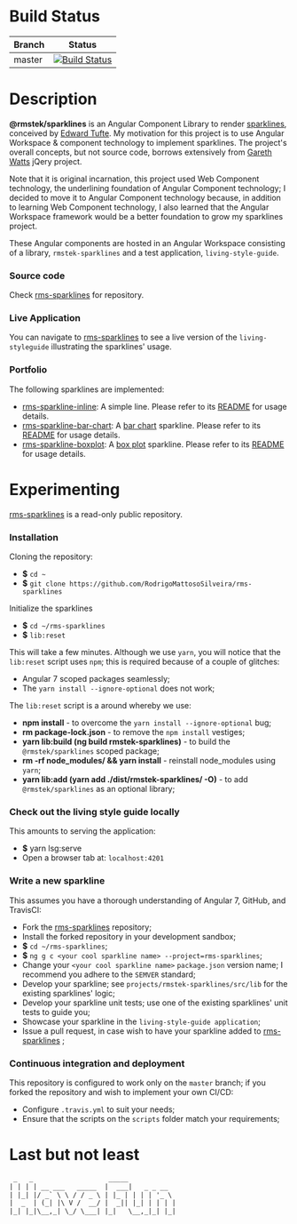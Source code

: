 
# Build Status
| Branch        | Status           |
| ------------- | ---------------- |
| master        | [![Build Status](https://travis-ci.org/RodrigoMattosoSilveira/rms-sparklines.svg?branch=master)](https://travis-ci.org/RodrigoMattosoSilveira/rms-sparklines) |

# Description
**@rmstek/sparklines** is an Angular Component Library to render [sparklines](https://www.edwardtufte.com/bboard/q-and-a-fetch-msg?msg_id=0001OR), conceived by [Edward Tufte](https://www.edwardtufte.com/tufte/). My motivation for this project is to use Angular Workspace & component technology to implement sparklines. The project's overall concepts, but not source code, borrows extensively from [Gareth Watts](https://omnipotent.net/jquery.sparkline/#s-about) jQery project.

Note that it is original incarnation, this project used Web Component technology, the underlining foundation of Angular Component technology; I decided to move it to Angular Component technology because, in addition to learning Web Component technology, I also learned that the Angular Workspace framework would be a better foundation to grow my sparklines project.

These Angular components are hosted in an Angular Workspace consisting of a library, `rmstek-sparklines` and a test application, `living-style-guide`.

### Source code
Check [rms-sparklines](https://github.com/RodrigoMattosoSilveira/rms-sparklines) for repository.

### Live Application
You can navigate to [rms-sparklines](https://rodrigomattososilveira.github.io/rms-sparklines/) to see a live version of the `living-styleguide` illustrating the sparklines' usage.

### Portfolio
The following sparklines are implemented:
* [rms-sparkline-inline](https://github.com/RodrigoMattosoSilveira/rms-sparklines/tree/master/projects/rmstek-sparklines/src/lib/spark-line): A simple line. Please refer to its [README](https://github.com/RodrigoMattosoSilveira/rms-sparklines/tree/master/projects/rmstek-sparklines/src/lib/spark-line/README.md) for usage details.
* [rms-sparkline-bar-chart](https://github.com/RodrigoMattosoSilveira/rms-sparklines/tree/master/projects/rmstek-sparklines/src/lib/spark-barchart): A [bar chart](https://en.wikipedia.org/wiki/Bar_chart) sparkline. Please refer to its [README](https://github.com/RodrigoMattosoSilveira/rms-sparklines/tree/master/projects/rmstek-sparklines/src/lib/spark-barchart/README.md) for usage details.
* [rms-sparkline-boxplot](https://github.com/RodrigoMattosoSilveira/rms-sparklines/tree/master/projects/rmstek-sparklines/src/lib/spark-boxplot): A [box plot](https://en.wikipedia.org/wiki/Box_plot) sparkline. Please refer to its [README](https://github.com/RodrigoMattosoSilveira/rms-sparklines/tree/master/projects/rmstek-sparklines/src/lib/spark-boxplot/README.md) for usage details.

# Experimenting
[rms-sparklines](https://github.com/RodrigoMattosoSilveira/rms-sparklines) is a read-only public repository.

### Installation
Cloning the repository:
* **$** `cd ~`
* **$** `git clone https://github.com/RodrigoMattosoSilveira/rms-sparklines`

Initialize the sparklines
* **$** `cd ~/rms-sparklines`
* **$** `lib:reset`

This will take a few minutes. Although we use `yarn`, you will notice that the `lib:reset` script uses `npm`; this is required because of a couple of glitches:
* Angular 7 scoped packages seamlessly;
* The `yarn install --ignore-optional` does not work;

The `lib:reset` script is a around whereby we use:
* **npm install** - to overcome the `yarn install --ignore-optional` bug;
* **rm package-lock.json** - to remove the `npm install` vestiges;
* **yarn lib:build (ng build rmstek-sparklines)** - to build the `@rmstek/sparklines` scoped package;
* **rm -rf node_modules/ && yarn install** - reinstall node_modules using `yarn`;
* **yarn lib:add (yarn add ./dist/rmstek-sparklines/ -O)** - to add `@rmstek/sparklines` as an optional library;

### Check out the living style guide locally
This amounts to serving the application:
* **$** yarn lsg:serve
* Open a browser tab at: `localhost:4201`

### Write a new sparkline
This assumes you have a thorough understanding of Angular 7, GitHub, and TravisCI:
* Fork the [rms-sparklines](https://github.com/RodrigoMattosoSilveira/rms-sparklines) repository;
* Install the forked repository in your development sandbox;
* **$** `cd ~/rms-sparklines`;
* **$** `ng g c <your cool sparkline name> --project=rms-sparklines`;
* Change your `<your cool sparkline name>` `package.json` version name; I recommend you adhere to the `SEMVER` standard;
* Develop your sparkline; see `projects/rmstek-sparklines/src/lib` for the existing sparklines' logic;
* Develop your sparkline unit tests; use one of the existing sparklines' unit tests to guide you;
* Showcase your sparkline in the `living-style-guide application`;
* Issue a pull request, in case wish to have your sparkline added to [rms-sparklines](https://github.com/RodrigoMattosoSilveira/rms-sparklines) ;

### Continuous integration and deployment
This repository is configured to work only on the `master` branch; if you forked the repository and wish to implement your own CI/CD:
* Configure `.travis.yml` to suit your needs;
* Ensure that the scripts on the `scripts` folder match your requirements;

# Last but not least
````html
 _   _                   _____            
| | | | __ ___   _____  |  ___|   _ _ __  
| |_| |/ _` \ \ / / _ \ | |_ | | | | '_ \
|  _  | (_| |\ V /  __/ |  _|| |_| | | | |
|_| |_|\__,_| \_/ \___| |_|   \__,_|_| |_|                                      
````
